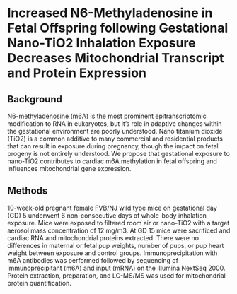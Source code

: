 # Increased N6-Methyladenosine in Fetal Offspring following Gestational Nano-TiO2 Inhalation Exposure Decreases Mitochondrial Transcript and Protein Expression

## Background
N6-methyladenosine (m6A) is the most prominent epitranscriptomic modification to RNA in eukaryotes, but it’s role in adaptive changes within the gestational environment are poorly understood. Nano titanium dioxide (TiO2) is a common additive to many commercial and residential products that can result in exposure during pregnancy, though the impact on fetal progeny is not entirely understood. We propose that gestational exposure to nano-TiO2 contributes to cardiac m6A methylation in fetal offspring and influences mitochondrial gene expression.

## Methods
10-week-old pregnant female FVB/NJ wild type mice on gestational day (GD) 5 underwent 6 non-consecutive days of whole-body inhalation exposure. Mice were exposed to filtered room air or nano-TiO2 with a target aerosol mass concentration of 12 mg/m3. At GD 15 mice were sacrificed and cardiac RNA and mitochondrial proteins extracted. There were no differences in maternal or fetal pup weights, number of pups, or pup heart weight between exposure and control groups. Immunoprecipitation with m6A antibodies was performed followed by sequencing of immunoprecipitant (m6A) and input (mRNA) on the Illumina NextSeq 2000. Protein extraction, preparation, and LC-MS/MS was used for mitochondrial protein quantification.
